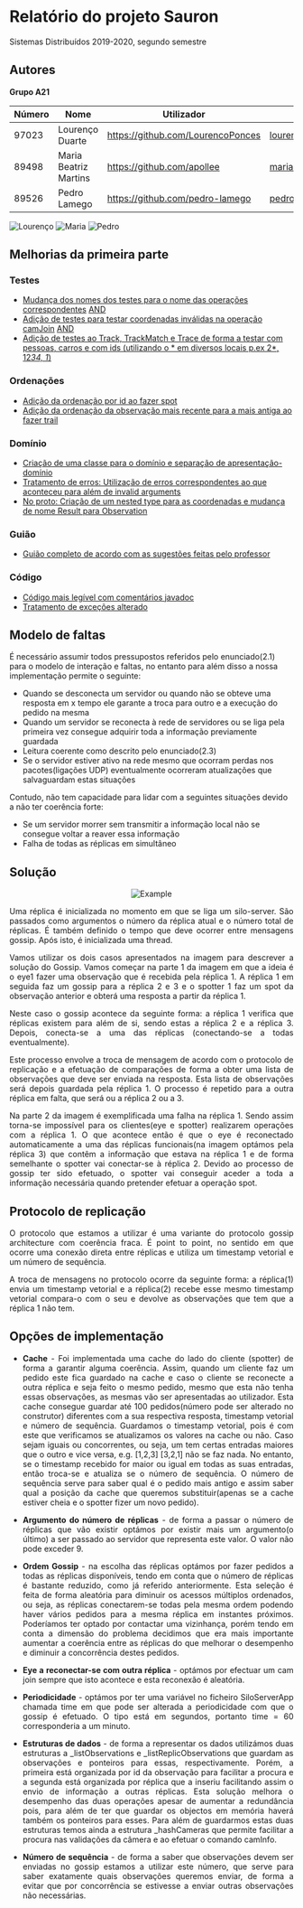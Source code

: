 # Relatório do projeto Sauron

Sistemas Distribuídos 2019-2020, segundo semestre


## Autores


**Grupo A21**

| Número | Nome                  | Utilizador                          | Correio eletrónico                     |
| -------|-----------------------|-------------------------------------| ---------------------------------------|
| 97023  | Lourenço Duarte       | <https://github.com/LourencoPonces> | <lourenco.duarte@tecnico.ulisboa.pt>   |
| 89498  | Maria Beatriz Martins | <https://github.com/apollee>        | <maria.d.martins@tecnico.ulisboa.pt>   |
| 89526  | Pedro Lamego          | <https://github.com/pedro-lamego>   | <pedrownlamego@tecnico.ulisboa.pt>     |

![Lourenço](ist197023.png) ![Maria](ist189498.png) ![Pedro](ist189526.jpeg)


## Melhorias da primeira parte

### Testes 
- [Mudança dos nomes dos testes para o nome das operações correspondentes](https://github.com/tecnico-distsys/A21-Sauron/commit/fda4153346d0201c5d60fba269ff8b064bd5e419) [AND](https://github.com/tecnico-distsys/A21-Sauron/commit/eb6d2a034d0fb05e25c93757b14fd767d1801a4e)
- [Adição de testes para testar coordenadas inválidas na operação camJoin](https://github.com/tecnico-distsys/A21-Sauron/commit/56847d55775f5095154ab5e913f395c9ee6aad27) [AND](https://github.com/tecnico-distsys/A21-Sauron/commit/88461de9c58cc500d952abc8a1465491a32b0e40)
- [Adição de testes ao Track, TrackMatch e Trace de forma a testar com pessoas, carros e com ids (utilizando o * em diversos locais p.ex 2*, 12*34, 1*)](https://github.com/tecnico-distsys/A21-Sauron/commit/5886da83d06d62223e81935706ae6b74f9e63f91)

### Ordenações
- [Adição da ordenação por id ao fazer spot](https://github.com/tecnico-distsys/A21-Sauron/commit/8f6b11e17ee6e890d4788239a12ecfa2178122e2)
- [Adição da ordenação da observação mais recente para a mais antiga ao fazer trail](https://github.com/tecnico-distsys/A21-Sauron/commit/a94093a7d57a679147e85d79c5c1622ab29ea0a3)

### Domínio 
- [Criação de uma classe para o domínio e separação de apresentação-domínio](https://github.com/tecnico-distsys/A21-Sauron/commit/f299acfcbf0a151c02eac33c48302d873ff75c70)
- [Tratamento de erros: Utilização de erros correspondentes ao que aconteceu para além de invalid arguments](https://github.com/tecnico-distsys/A21-Sauron/commit/f299acfcbf0a151c02eac33c48302d873ff75c70)
- [No proto: Criação de um nested type para as coordenadas e mudança de nome Result para Observation](https://github.com/tecnico-distsys/A21-Sauron/commit/fb46dae7ce085ccd530bf69aaa1218c20fbfd7a7)

### Guião
- [Guião completo de acordo com as sugestões feitas pelo professor](https://github.com/tecnico-distsys/A21-Sauron/commit/53a30837d90044827339cf82c95f80f2078dc02d)

### Código
- [Código mais legível com comentários javadoc](https://github.com/tecnico-distsys/A21-Sauron/commit/a228d0b18f79eb7c12776abb9088143a054f4159)
- [Tratamento de exceções alterado](https://github.com/tecnico-distsys/A21-Sauron/commit/c4f8249d54914a8c01495561f7e90bb3b848df9a)


## Modelo de faltas
É necessário assumir todos pressupostos referidos pelo enunciado(2.1) para o modelo de interação e faltas, no entanto para além disso a nossa implementação permite o seguinte:
- Quando se desconecta um servidor ou quando não se obteve uma resposta em x tempo ele garante a troca para outro e a execução do pedido na mesma
- Quando um servidor se reconecta à rede de servidores ou se liga pela primeira vez consegue adquirir toda a informação previamente guardada
- Leitura coerente como descrito pelo enunciado(2.3)
- Se o servidor estiver ativo na rede mesmo que ocorram perdas nos pacotes(ligações UDP) eventualmente ocorreram atualizações que salvaguardam estas situações

Contudo, não tem capacidade para lidar com a seguintes situações devido a não ter coerência forte:
- Se um servidor morrer sem transmitir a informação local não se consegue voltar a reaver essa informação
- Falha de todas as réplicas em simultâneo

## Solução

<div style="text-align: center">

![Example](example.png)

</div>

<div style="text-align: justify">
Uma réplica é inicializada no momento em que se liga um silo-server. São passados como argumentos o número da réplica atual e o número total de réplicas. É também definido o tempo que deve ocorrer entre mensagens gossip. Após isto, é inicializada uma thread.

Vamos utilizar os dois casos apresentados na imagem para descrever a solução do Gossip.
Vamos começar na parte 1 da imagem em que a ideia é o eye1 fazer uma observação que é recebida pela réplica 1. A réplica 1 em seguida faz um gossip para a réplica 2 e 3 e o spotter 1 faz um spot da observação anterior e obterá uma resposta a partir da réplica 1.


Neste caso o gossip acontece da seguinte forma: a réplica 1 verifica que réplicas existem para além de si, sendo estas a réplica 2 e a réplica 3. Depois, conecta-se a uma das réplicas (conectando-se a todas eventualmente). 

Este processo envolve a troca de mensagem de acordo com o protocolo de replicação e a efetuação de comparações de forma a obter uma lista de observações que deve ser enviada na resposta. Esta lista de observações será depois guardada pela réplica 1. O processo é repetido para a outra réplica em falta, que será ou a réplica 2 ou a 3.

Na parte 2 da imagem é exemplificada uma falha na réplica 1. Sendo assim torna-se impossível para os clientes(eye e spotter) realizarem operações com a réplica 1. O que acontece então é que o eye é reconectado automaticamente a uma das réplicas funcionais(na imagem optámos pela réplica 3) que contêm a informação que estava na réplica 1 e de forma semelhante o spotter vai conectar-se à réplica 2. Devido ao processo de gossip ter sido efetuado, o spotter vai conseguir aceder a toda a informação necessária quando pretender efetuar a operação spot.
</div>


## Protocolo de replicação
<div style="text-align: justify">
O protocolo que estamos a utilizar é uma variante do protocolo gossip architecture com coerência fraca. É point to point, no sentido em que ocorre uma conexão direta entre réplicas e utiliza um timestamp vetorial e um número de sequência.

A troca de mensagens no protocolo ocorre da seguinte forma: a réplica(1) envia um timestamp vetorial e a réplica(2) recebe esse mesmo timestamp vetorial compara-o com o seu e devolve as observações que tem que a réplica 1 não tem. 
</div>

## Opções de implementação
<div style="text-align: justify">

- **Cache** - Foi implementada uma cache do lado do cliente (spotter) de forma a garantir alguma coerência. Assim, quando um cliente faz um pedido este fica guardado na cache e caso o cliente se reconecte a outra réplica e seja feito o mesmo pedido, mesmo que esta não tenha essas observações, as mesmas vão ser apresentadas ao utilizador. Esta cache consegue guardar até 100 pedidos(número pode ser alterado no construtor) diferentes com a sua respectiva resposta,  timestamp vetorial e número de sequência. Guardamos o timestamp vetorial, pois é com este que verificamos se atualizamos os valores na cache ou não. Caso sejam iguais ou concorrentes, ou seja, um tem certas entradas maiores que o outro e vice versa, e.g. [1,2,3] [3,2,1] não se faz nada. No entanto, se o timestamp recebido for maior ou igual em todas as suas entradas, então troca-se e atualiza se o número de sequência. O número de sequência serve para saber qual é o pedido mais antigo e assim saber qual a posição da cache que queremos substituir(apenas se a cache estiver cheia e o spotter fizer um novo pedido).

- **Argumento do número de réplicas** - de forma a passar o número de réplicas que vão existir optámos por existir mais um argumento(o último) a ser passado ao servidor que representa este valor. O valor não pode exceder 9.
- **Ordem Gossip** - na escolha das réplicas optámos por fazer pedidos a todas as réplicas disponíveis, tendo em conta que o número de réplicas é bastante reduzido, como já referido anteriormente. Esta seleção é feita de forma aleatória para diminuir os acessos múltiplos ordenados, ou seja, as réplicas conectarem-se todas pela mesma ordem podendo haver vários pedidos para a mesma réplica em instantes próximos. 
Poderíamos ter optado por contactar uma vizinhança, porém tendo em conta a dimensão do problema decidimos que era mais importante aumentar a coerência entre as réplicas do que melhorar o desempenho e diminuir a concorrência destes pedidos.
- **Eye a reconectar-se com outra réplica** - optámos por efectuar um cam join sempre que isto acontece e esta reconexão é aleatória. 
- **Periodicidade** - optámos por ter uma variável no ficheiro SiloServerApp chamada time em que pode ser alterada a periodicidade com que o gossip é efetuado. O tipo está em segundos, portanto time = 60 corresponderia a um minuto.
- **Estruturas de dados** - de forma a representar os dados utilizámos duas estruturas a  _listObservations e _listReplicObservations que guardam as observações e ponteiros para essas, respectivamente. Porém, a primeira está organizada por id da observação para facilitar a procura e a segunda está organizada por réplica que a inseriu facilitando assim o envio de informação a outras réplicas. Esta solução melhora o desempenho das duas operações apesar de aumentar a redundância pois, para além de ter que guardar os objectos em memória haverá também os ponteiros para esses. 
Para além de guardarmos estas duas estruturas temos ainda a estrutura _hashCameras que permite facilitar a procura nas validações da câmera e ao efetuar o comando camInfo.
- **Número de sequência** - de forma a saber que observações devem ser enviadas no gossip estamos a utilizar este número, que serve para saber exatamente quais observações queremos enviar, de forma a evitar que por concorrência se estivesse a enviar outras observações não necessárias.
</div>

